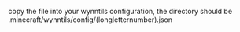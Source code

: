 copy the file into your wynntils configuration, the directory should be
.minecraft/wynntils/config/(longletternumber).json

